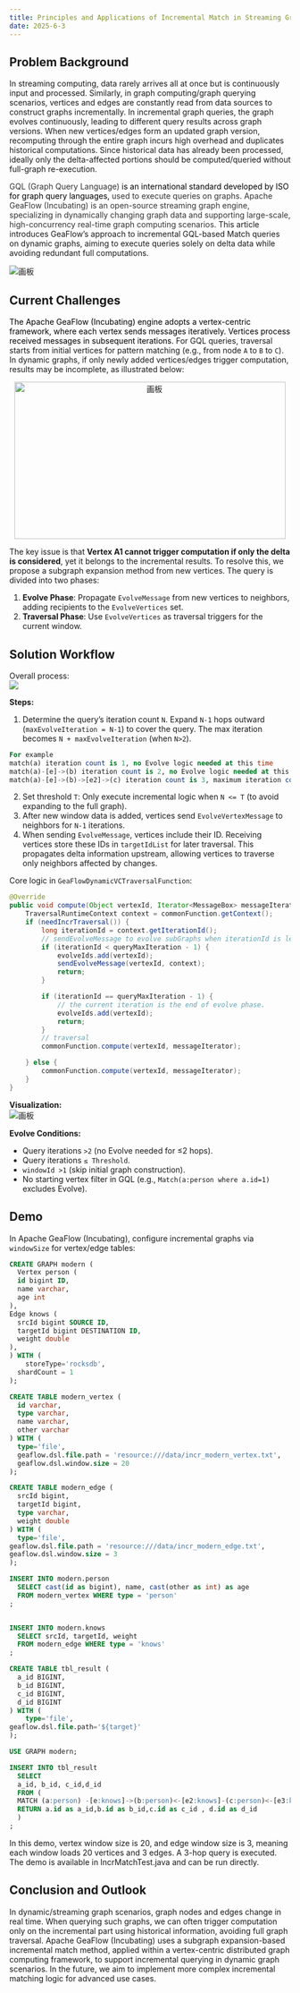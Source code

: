 ```yaml
---
title: Principles and Applications of Incremental Match in Streaming Graph Computing
date: 2025-6-3
---
```


## Problem Background
In streaming computing, data rarely arrives all at once but is continuously input and processed. Similarly, in graph computing/graph querying scenarios, vertices and edges are constantly read from data sources to construct graphs incrementally. In incremental graph queries, the graph evolves continuously, leading to different query results across graph versions. When new vertices/edges form an updated graph version, recomputing through the entire graph incurs high overhead and duplicates historical computations. Since historical data has already been processed, ideally only the delta-affected portions should be computed/queried without full-graph re-execution.

<!-- truncate -->

<font style="color:rgb(51, 51, 51);">GQL (Graph Query Language)</font> <font style="color:rgb(0, 0, 0);">is an international standard developed by ISO for graph query languages,</font> <font style="color:rgb(51, 51, 51);">used to execute queries on graphs. Apache GeaFlow (Incubating) is an open-source streaming graph engine, specializing in dynamically changing graph data and supporting large-scale, high-concurrency real-time graph computing scenarios.</font> This article introduces GeaFlow’s approach to incremental GQL-based Match queries on dynamic graphs, aiming to execute queries solely on delta data while avoiding redundant full computations.

![画板](https://intranetproxy.alipay.com/skylark/lark/0/2025/jpeg/23857192/1741574572676-ff7e2c56-14d0-470c-b21d-604f928c6ec9.jpeg)

## Current Challenges
<font style="color:rgb(0, 0, 0);">The Apache GeaFlow (Incubating) engine adopts a vertex-centric framework, where each vertex sends messages iteratively. Vertices process received messages in subsequent iterations.</font> For GQL queries, traversal starts from initial vertices for pattern matching (e.g., from node `A` to `B` to `C`). In dynamic graphs, if only newly added vertices/edges trigger computation, results may be incomplete, as illustrated below:

<div style="text-align: center;">  
<img src="https://intranetproxy.alipay.com/skylark/lark/0/2025/jpeg/23857192/1741576149930-b169b7da-0600-4fca-b6ad-5eadcfdbff5b.jpeg" alt='画板'  height="281" width="486">  
</div>  

The key issue is that **Vertex A1 cannot trigger computation if only the delta is considered**, yet it belongs to the incremental results. To resolve this, we propose a subgraph expansion method from new vertices. The query is divided into two phases:
1. **Evolve Phase**: Propagate `EvolveMessage` from new vertices to neighbors, adding recipients to the `EvolveVertices` set.
2. **Traversal Phase**: Use `EvolveVertices` as traversal triggers for the current window.

## Solution Workflow
Overall process:  
![](https://intranetproxy.alipay.com/skylark/lark/0/2025/png/23857192/1741599519420-37fd1d9f-6623-44b3-87e4-5ac5275b876f.png)

**Steps:**
1. Determine the query’s iteration count `N`. Expand `N-1` hops outward (`maxEvolveIteration = N-1`) to cover the query. The max iteration becomes `N + maxEvolveIteration` (when `N>2`).

```sql
For example
match(a) iteration count is 1, no Evolve logic needed at this time
match(a)-[e]->(b) iteration count is 2, no Evolve logic needed at this time
match(a)-[e]->(b)->[e2]->(c) iteration count is 3, maximum iteration count is 5
```

2. Set threshold `T`: Only execute incremental logic when `N <= T` (to avoid expanding to the full graph).
3. After new window data is added, vertices send `EvolveVertexMessage` to neighbors for `N-1` iterations.
4. When sending `EvolveMessage`, vertices include their ID. Receiving vertices store these IDs in `targetIdList` for later traversal. This propagates delta information upstream, allowing vertices to traverse only neighbors affected by changes.

Core logic in `GeaFlowDynamicVCTraversalFunction`:

```java
@Override
public void compute(Object vertexId, Iterator<MessageBox> messageIterator) {
    TraversalRuntimeContext context = commonFunction.getContext();
    if (needIncrTraversal()) {
        long iterationId = context.getIterationId();
        // sendEvolveMessage to evolve subGraphs when iterationId is less than the plan iteration
        if (iterationId < queryMaxIteration - 1) {
            evolveIds.add(vertexId);
            sendEvolveMessage(vertexId, context);
            return;
        }

        if (iterationId == queryMaxIteration - 1) {
            // the current iteration is the end of evolve phase.
            evolveIds.add(vertexId);
            return;
        }
        // traversal
        commonFunction.compute(vertexId, messageIterator);

    } else {
        commonFunction.compute(vertexId, messageIterator);
    }
}
```

**Visualization:**  
![画板](https://intranetproxy.alipay.com/skylark/lark/0/2024/jpeg/23857192/1734590557540-5f3f4528-fa07-4208-8425-bc514ea5e06b.jpeg)

**Evolve Conditions:**
- Query iterations `>2` (no Evolve needed for ≤2 hops).
- Query iterations `≤ Threshold`.
- `windowId >1` (skip initial graph construction).
- No starting vertex filter in GQL (e.g., `Match(a:person where a.id=1)` excludes Evolve).

## Demo
In Apache GeaFlow (Incubating), configure incremental graphs via `windowSize` for vertex/edge tables:

```sql
CREATE GRAPH modern (
  Vertex person (
  id bigint ID,
  name varchar,
  age int
),
Edge knows (
  srcId bigint SOURCE ID,
  targetId bigint DESTINATION ID,
  weight double
),
) WITH (
	storeType='rocksdb',
  shardCount = 1
);

CREATE TABLE modern_vertex (
  id varchar,
  type varchar,
  name varchar,
  other varchar
) WITH (
  type='file',
  geaflow.dsl.file.path = 'resource:///data/incr_modern_vertex.txt',
  geaflow.dsl.window.size = 20
);

CREATE TABLE modern_edge (
  srcId bigint,
  targetId bigint,
  type varchar,
  weight double
) WITH (
  type='file',
geaflow.dsl.file.path = 'resource:///data/incr_modern_edge.txt',
geaflow.dsl.window.size = 3
);

INSERT INTO modern.person
  SELECT cast(id as bigint), name, cast(other as int) as age
  FROM modern_vertex WHERE type = 'person'
;


INSERT INTO modern.knows
  SELECT srcId, targetId, weight
  FROM modern_edge WHERE type = 'knows'
;

CREATE TABLE tbl_result (
  a_id BIGINT,
  b_id BIGINT,
  c_id BIGINT,
  d_id BIGINT
) WITH (
	type='file',
geaflow.dsl.file.path='${target}'
);

USE GRAPH modern;

INSERT INTO tbl_result
  SELECT
  a_id, b_id, c_id,d_id
  FROM (
  MATCH (a:person) -[e:knows]->(b:person)<-[e2:knows]-(c:person)<-[e3:knows]-(d:person) where a.id!=c.id
  RETURN a.id as a_id,b.id as b_id,c.id as c_id , d.id as d_id
  )
;
```

In this demo, vertex window size is 20, and edge window size is 3, meaning each window loads 20 vertices and 3 edges. A 3-hop query is executed. The demo is available in IncrMatchTest.java and can be run directly.

## Conclusion and Outlook

In dynamic/streaming graph scenarios, graph nodes and edges change in real time. When querying such graphs, we can often trigger computation only on the incremental part using historical information, avoiding full graph traversal. Apache GeaFlow (Incubating) uses a subgraph expansion-based incremental match method, applied within a vertex-centric distributed graph computing framework, to support incremental querying in dynamic graph scenarios. In the future, we aim to implement more complex incremental matching logic for advanced use cases.